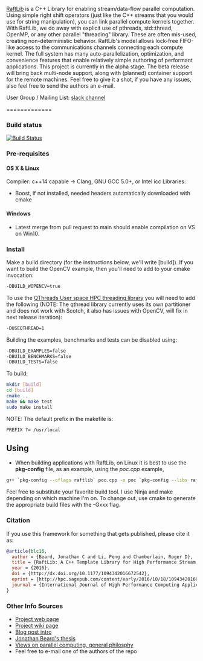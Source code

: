 [RaftLib](http://raftlib.io) is a C++ Library for enabling stream/data-flow parallel computation. Using simple right shift operators (just like the C++ streams that you would use for string manipulation), you can link parallel compute kernels together. With RaftLib, we do away with explicit use of pthreads, std::thread, OpenMP, or any other parallel "threading" library. These are often mis-used, creating non-deterministic behavior. RaftLib's model allows lock-free FIFO-like access to the communications channels connecting each compute kernel. The full system has many auto-parallelization, optimization, and convenience features that enable relatively simple authoring of performant applications. This project is currently in the alpha stage. The beta release will bring back multi-node support, along with (planned) container support for the remote machines. Feel free to give it a shot, if you have any issues, also feel free to send the authors an e-mail.

User Group / Mailing List: [slack channel](https://join.slack.com/t/raftlib/shared_invite/enQtMjk3MjYyODYxODYzLWM5YmMxZTE1YmY0NDIwZTFkNmE1OThhMTUxOGZlYWI5MmE4ZjViZWI1OWI5ZGRmNTdmYWMwNWJjN2VkOWEwOTM)

=============

### Build status
[![Build Status](https://travis-ci.org/RaftLib/RaftLib.svg?branch=master)](https://travis-ci.org/RaftLib/RaftLib)


### Pre-requisites

#### OS X & Linux
Compiler: c++14 capable -> Clang, GNU GCC 5.0+, or Intel icc
Libraries: 
* Boost, if not installed, needed headers automatically downloaded with cmake

#### Windows
* Latest merge from pull request to main should enable compilation on VS on Win10.

### Install
Make a build directory (for the instructions below, we'll 
write [build]). If you want to build the OpenCV example, then
you'll need to add to your cmake invocation:
```bash
-DBUILD_WOPENCV=true 
```

To use the [QThreads User space HPC threading library](http://www.cs.sandia.gov/qthreads/) 
you will need to add the following (NOTE: The qthread library currently uses its own partitioner
and does not work with Scotch, it also has issues with OpenCV, will fix in next release 
iteration):
```bash
-DUSEQTHREAD=1
```

Building the examples, benchmarks and tests can be disabled using:
```bash
-DBUILD_EXAMPLES=false
-DBUILD_BENCHMARKS=false
-DBUILD_TESTS=false
```

To build:

```bash
mkdir [build]
cd [build]
cmake ..
make && make test
sudo make install
```
NOTE: The default prefix in the makefile is: 
```
PREFIX ?= /usr/local
```

## Using
* When building applications with RaftLib, on Linux it is best to 
use the **pkg-config** file, as an example, using the _poc.cpp_ example,
```bash
g++ `pkg-config --cflags raftlib` poc.cpp -o poc `pkg-config --libs raftlib`
```

Feel free to substitute your favorite build tool. I use Ninja and make depending on which machine I'm on. To change out, use cmake to generate the appropriate build files with the -Gxxx flag.

### Citation
If you use this framework for something that gets published, please cite it as:
```bibtex
@article{blc16,
  author = {Beard, Jonathan C and Li, Peng and Chamberlain, Roger D},
  title = {RaftLib: A C++ Template Library for High Performance Stream Parallel Processing},
  year = {2016},
  doi = {http://dx.doi.org/10.1177/1094342016672542},
  eprint = {http://hpc.sagepub.com/content/early/2016/10/18/1094342016672542.full.pdf+html},
  journal = {International Journal of High Performance Computing Applications}
}
```
### Other Info Sources
* [Project web page](http://raftlib.io)
* [Project wiki page](https://github.com/jonathan-beard/RaftLib/wiki)
* [Blog post intro](https://goo.gl/4VDlbr)
* [Jonathan Beard's thesis](http://goo.gl/obkWUh)
* [Views on parallel computing, general philosphy](https://goo.gl/R5fQAl)
* Feel free to e-mail one of the authors of the repo
